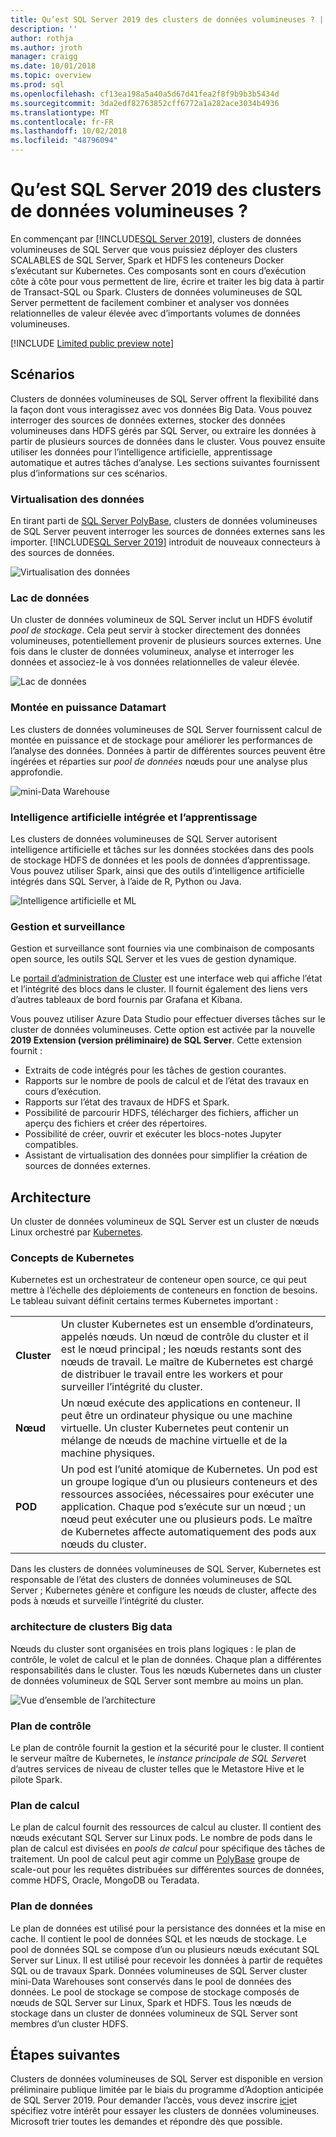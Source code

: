 ```yaml
---
title: Qu’est SQL Server 2019 des clusters de données volumineuses ? | Microsoft Docs
description: ''
author: rothja
ms.author: jroth
manager: craigg
ms.date: 10/01/2018
ms.topic: overview
ms.prod: sql
ms.openlocfilehash: cf13ea198a5a40a5d67d41fea2f8f9b9b3b5434d
ms.sourcegitcommit: 3da2edf82763852cff6772a1a282ace3034b4936
ms.translationtype: MT
ms.contentlocale: fr-FR
ms.lasthandoff: 10/02/2018
ms.locfileid: "48796094"
---
```

# <a name="what-is-sql-server-2019-big-data-clusters"></a>Qu’est SQL Server 2019 des clusters de données volumineuses ?

En commençant par [!INCLUDE[SQL Server 2019](../includes/sssqlv15-md.md)], clusters de données volumineuses de SQL Server que vous puissiez déployer des clusters SCALABLES de SQL Server, Spark et HDFS les conteneurs Docker s’exécutant sur Kubernetes. Ces composants sont en cours d’exécution côte à côte pour vous permettent de lire, écrire et traiter les big data à partir de Transact-SQL ou Spark. Clusters de données volumineuses de SQL Server permettent de facilement combiner et analyser vos données relationnelles de valeur élevée avec d’importants volumes de données volumineuses.

[!INCLUDE [Limited public preview note](../includes/big-data-cluster-preview-note.md)]

## <a name="scenarios"></a>Scénarios

Clusters de données volumineuses de SQL Server offrent la flexibilité dans la façon dont vous interagissez avec vos données Big Data. Vous pouvez interroger des sources de données externes, stocker des données volumineuses dans HDFS gérés par SQL Server, ou extraire les données à partir de plusieurs sources de données dans le cluster. Vous pouvez ensuite utiliser les données pour l’intelligence artificielle, apprentissage automatique et autres tâches d’analyse. Les sections suivantes fournissent plus d’informations sur ces scénarios.

### <a name="data-virtualization"></a>Virtualisation des données

En tirant parti de [SQL Server PolyBase](../relational-databases/polybase/polybase-guide.md), clusters de données volumineuses de SQL Server peuvent interroger les sources de données externes sans les importer. [!INCLUDE[SQL Server 2019](../includes/sssqlv15-md.md)] introduit de nouveaux connecteurs à des sources de données.

![Virtualisation des données](media/big-data-cluster-overview/data-virtualization.png)

### <a name="data-lake"></a>Lac de données

Un cluster de données volumineux de SQL Server inclut un HDFS évolutif *pool de stockage*. Cela peut servir à stocker directement des données volumineuses, potentiellement provenir de plusieurs sources externes. Une fois dans le cluster de données volumineux, analyse et interroger les données et associez-le à vos données relationnelles de valeur élevée.

![Lac de données](media/big-data-cluster-overview/data-lake.png)

### <a name="scale-out-data-mart"></a>Montée en puissance Datamart

Les clusters de données volumineuses de SQL Server fournissent calcul de montée en puissance et de stockage pour améliorer les performances de l’analyse des données. Données à partir de différentes sources peuvent être ingérées et réparties sur *pool de données* nœuds pour une analyse plus approfondie.

![mini-Data Warehouse](media/big-data-cluster-overview/data-mart.png)

### <a name="integrated-ai-and-machine-learning"></a>Intelligence artificielle intégrée et l’apprentissage

Les clusters de données volumineuses de SQL Server autorisent intelligence artificielle et tâches sur les données stockées dans des pools de stockage HDFS de données et les pools de données d’apprentissage. Vous pouvez utiliser Spark, ainsi que des outils d’intelligence artificielle intégrés dans SQL Server, à l’aide de R, Python ou Java.

![Intelligence artificielle et ML](media/big-data-cluster-overview/ai-ml-spark.png)

### <a name="management-and-monitoring"></a>Gestion et surveillance

Gestion et surveillance sont fournies via une combinaison de composants open source, les outils SQL Server et les vues de gestion dynamique.

Le [portail d’administration de Cluster](cluster-admin-portal.md) est une interface web qui affiche l’état et l’intégrité des blocs dans le cluster. Il fournit également des liens vers d’autres tableaux de bord fournis par Grafana et Kibana.

Vous pouvez utiliser Azure Data Studio pour effectuer diverses tâches sur le cluster de données volumineuses. Cette option est activée par la nouvelle **2019 Extension (version préliminaire) de SQL Server**. Cette extension fournit :

- Extraits de code intégrés pour les tâches de gestion courantes.
- Rapports sur le nombre de pools de calcul et de l’état des travaux en cours d’exécution.
- Rapports sur l’état des travaux de HDFS et Spark.
- Possibilité de parcourir HDFS, télécharger des fichiers, afficher un aperçu des fichiers et créer des répertoires.
- Possibilité de créer, ouvrir et exécuter les blocs-notes Jupyter compatibles.
- Assistant de virtualisation des données pour simplifier la création de sources de données externes.

## <a id="architecture"></a> Architecture

Un cluster de données volumineux de SQL Server est un cluster de nœuds Linux orchestré par [Kubernetes](https://kubernetes.io/docs/concepts/).

### <a name="kubernetes-concepts"></a>Concepts de Kubernetes

Kubernetes est un orchestrateur de conteneur open source, ce qui peut mettre à l’échelle des déploiements de conteneurs en fonction de besoins. Le tableau suivant définit certains termes Kubernetes important :

|||
|--|--|
| **Cluster** | Un cluster Kubernetes est un ensemble d’ordinateurs, appelés nœuds. Un nœud de contrôle du cluster et il est le nœud principal ; les nœuds restants sont des nœuds de travail. Le maître de Kubernetes est chargé de distribuer le travail entre les workers et pour surveiller l’intégrité du cluster. |
| **Nœud** | Un nœud exécute des applications en conteneur. Il peut être un ordinateur physique ou une machine virtuelle. Un cluster Kubernetes peut contenir un mélange de nœuds de machine virtuelle et de la machine physiques. |
| **POD** | Un pod est l’unité atomique de Kubernetes. Un pod est un groupe logique d’un ou plusieurs conteneurs et des ressources associées, nécessaires pour exécuter une application. Chaque pod s’exécute sur un nœud ; un nœud peut exécuter une ou plusieurs pods. Le maître de Kubernetes affecte automatiquement des pods aux nœuds du cluster. |

Dans les clusters de données volumineuses de SQL Server, Kubernetes est responsable de l’état des clusters de données volumineuses de SQL Server ; Kubernetes génère et configure les nœuds de cluster, affecte des pods à nœuds et surveille l’intégrité du cluster.

### <a name="big-data-clusters-architecture"></a>architecture de clusters Big data

Nœuds du cluster sont organisées en trois plans logiques : le plan de contrôle, le volet de calcul et le plan de données. Chaque plan a différentes responsabilités dans le cluster. Tous les nœuds Kubernetes dans un cluster de données volumineux de SQL Server sont membre au moins un plan.

![Vue d’ensemble de l’architecture](media/big-data-cluster-overview/architecture-diagram-planes.png)

### <a id="controlplane"></a> Plan de contrôle

Le plan de contrôle fournit la gestion et la sécurité pour le cluster. Il contient le serveur maître de Kubernetes, le *instance principale de SQL Server*et d’autres services de niveau de cluster telles que le Metastore Hive et le pilote Spark.

### <a id="computeplane"></a> Plan de calcul

Le plan de calcul fournit des ressources de calcul au cluster. Il contient des nœuds exécutant SQL Server sur Linux pods. Le nombre de pods dans le plan de calcul est divisées en *pools de calcul* pour spécifique des tâches de traitement. Un pool de calcul peut agir comme un [PolyBase](../relational-databases/polybase/polybase-guide.md) groupe de scale-out pour les requêtes distribuées sur différentes sources de données, comme HDFS, Oracle, MongoDB ou Teradata.

### <a id="dataplane"></a> Plan de données

Le plan de données est utilisé pour la persistance des données et la mise en cache. Il contient le pool de données SQL et les nœuds de stockage.  Le pool de données SQL se compose d’un ou plusieurs nœuds exécutant SQL Server sur Linux. Il est utilisé pour recevoir les données à partir de requêtes SQL ou de travaux Spark. Données volumineuses de SQL Server cluster mini-Data Warehouses sont conservés dans le pool de données des données. Le pool de stockage se compose de stockage composés de nœuds de SQL Server sur Linux, Spark et HDFS. Tous les nœuds de stockage dans un cluster de données volumineux de SQL Server sont membres d’un cluster HDFS.

## <a name="next-steps"></a>Étapes suivantes

Clusters de données volumineuses de SQL Server est disponible en version préliminaire publique limitée par le biais du programme d’Adoption anticipée de SQL Server 2019. Pour demander l’accès, vous devez inscrire [ici](https://aka.ms/eapsignup)et spécifiez votre intérêt pour essayer les clusters de données volumineuses. Microsoft trier toutes les demandes et répondre dès que possible.
